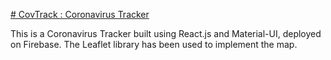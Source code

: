 [# CovTrack : Coronavirus Tracker](covtrack21.web.app)

This is a Coronavirus Tracker built using React.js and Material-UI, deployed on Firebase. The Leaflet library has been used to implement the map.
